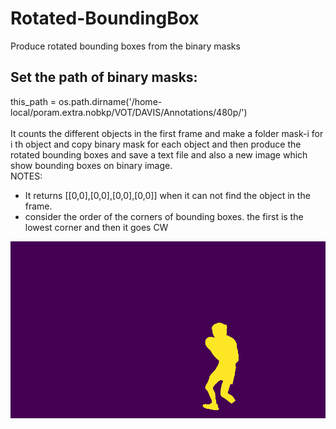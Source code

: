 # Rotated-BoundingBox
Produce rotated bounding boxes from the binary masks <br>
## Set the path of binary masks: <br>
this_path = os.path.dirname('/home-local/poram.extra.nobkp/VOT/DAVIS/Annotations/480p/') <br>
<br>
It counts the different objects in the first frame and make a folder mask-i for i th object and copy binary mask for each object and then produce the rotated bounding boxes and save a text file and also a new image which show bounding boxes on binary image.<br>
NOTES:<br>
- It returns [[0,0],[0,0],[0,0],[0,0]] when it can not find the object in the frame. <br>
- consider the order of the corners of bounding boxes. the first is the lowest corner and then it goes CW <br>

![mask](/0.png)
